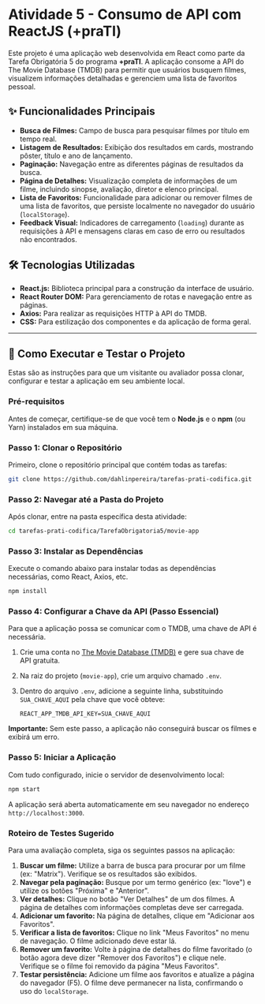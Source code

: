 # Atividade 5 - Consumo de API com ReactJS (+praTI)

Este projeto é uma aplicação web desenvolvida em React como parte da Tarefa Obrigatória 5 do programa **+praTI**. A aplicação consome a API do The Movie Database (TMDB) para permitir que usuários busquem filmes, visualizem informações detalhadas e gerenciem uma lista de favoritos pessoal.

## ✨ Funcionalidades Principais

  * **Busca de Filmes:** Campo de busca para pesquisar filmes por título em tempo real.
  * **Listagem de Resultados:** Exibição dos resultados em cards, mostrando pôster, título e ano de lançamento.
  * **Paginação:** Navegação entre as diferentes páginas de resultados da busca.
  * **Página de Detalhes:** Visualização completa de informações de um filme, incluindo sinopse, avaliação, diretor e elenco principal.
  * **Lista de Favoritos:** Funcionalidade para adicionar ou remover filmes de uma lista de favoritos, que persiste localmente no navegador do usuário (`localStorage`).
  * **Feedback Visual:** Indicadores de carregamento (`loading`) durante as requisições à API e mensagens claras em caso de erro ou resultados não encontrados.

## 🛠️ Tecnologias Utilizadas

  * **React.js:** Biblioteca principal para a construção da interface de usuário.
  * **React Router DOM:** Para gerenciamento de rotas e navegação entre as páginas.
  * **Axios:** Para realizar as requisições HTTP à API do TMDB.
  * **CSS:** Para estilização dos componentes e da aplicação de forma geral.

-----

## 🚀 Como Executar e Testar o Projeto

Estas são as instruções para que um visitante ou avaliador possa clonar, configurar e testar a aplicação em seu ambiente local.

### **Pré-requisitos**

Antes de começar, certifique-se de que você tem o **Node.js** e o **npm** (ou Yarn) instalados em sua máquina.

### **Passo 1: Clonar o Repositório**

Primeiro, clone o repositório principal que contém todas as tarefas:

```bash
git clone https://github.com/dahlinpereira/tarefas-prati-codifica.git
```

### **Passo 2: Navegar até a Pasta do Projeto**

Após clonar, entre na pasta específica desta atividade:

```bash
cd tarefas-prati-codifica/TarefaObrigatoria5/movie-app
```

### **Passo 3: Instalar as Dependências**

Execute o comando abaixo para instalar todas as dependências necessárias, como React, Axios, etc.

```bash
npm install
```

### **Passo 4: Configurar a Chave da API (Passo Essencial)**

Para que a aplicação possa se comunicar com o TMDB, uma chave de API é necessária.

1.  Crie uma conta no [The Movie Database (TMDB)](https://www.themoviedb.org/signup) e gere sua chave de API gratuita.

2.  Na raiz do projeto (`movie-app`), crie um arquivo chamado `.env`.

3.  Dentro do arquivo `.env`, adicione a seguinte linha, substituindo `SUA_CHAVE_AQUI` pela chave que você obteve:

    ```
    REACT_APP_TMDB_API_KEY=SUA_CHAVE_AQUI
    ```

**Importante:** Sem este passo, a aplicação não conseguirá buscar os filmes e exibirá um erro.

### **Passo 5: Iniciar a Aplicação**

Com tudo configurado, inicie o servidor de desenvolvimento local:

```bash
npm start
```

A aplicação será aberta automaticamente em seu navegador no endereço `http://localhost:3000`.

### **Roteiro de Testes Sugerido**

Para uma avaliação completa, siga os seguintes passos na aplicação:

1.  **Buscar um filme:** Utilize a barra de busca para procurar por um filme (ex: "Matrix"). Verifique se os resultados são exibidos.
2.  **Navegar pela paginação:** Busque por um termo genérico (ex: "love") e utilize os botões "Próxima" e "Anterior".
3.  **Ver detalhes:** Clique no botão "Ver Detalhes" de um dos filmes. A página de detalhes com informações completas deve ser carregada.
4.  **Adicionar um favorito:** Na página de detalhes, clique em "Adicionar aos Favoritos".
5.  **Verificar a lista de favoritos:** Clique no link "Meus Favoritos" no menu de navegação. O filme adicionado deve estar lá.
6.  **Remover um favorito:** Volte à página de detalhes do filme favoritado (o botão agora deve dizer "Remover dos Favoritos") e clique nele. Verifique se o filme foi removido da página "Meus Favoritos".
7.  **Testar persistência:** Adicione um filme aos favoritos e atualize a página do navegador (F5). O filme deve permanecer na lista, confirmando o uso do `localStorage`.